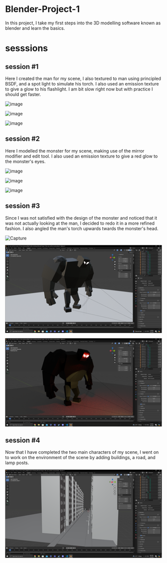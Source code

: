 # Blender-Project-1
In this project, I take my first steps into the 3D modelling software known as blender and learn the basics.

# sesssions
## session #1
Here I created the man for my scene, I also textured to man using principled BSDF, and a spot light to simulate his torch. I also used an emission texture to give a glow to his flashlight. I am bit slow right now but with practice I should get faster.

![image](https://github.com/Da-rab/Blender-Project-1/assets/174678233/d7edfeca-ff28-40a6-af2b-6b06e0feede2)

![image](https://github.com/Da-rab/Blender-Project-1/assets/174678233/f273f228-3be2-422d-88ba-bd4312c7e213)

![image](https://github.com/Da-rab/Blender-Project-1/assets/174678233/ee6cbde9-b60d-40d9-8428-b9a777c5a34f)

## session #2
Here I modelled the monster for my scene, making use of the mirror modifier and edit tool. I also used an emission texture to give a red glow to the monster's eyes.

![image](https://github.com/Da-rab/Blender-Project-1/assets/174678233/9fca573d-46f7-4ac9-98f8-0cce3e67a2ee)

![image](https://github.com/Da-rab/Blender-Project-1/assets/174678233/9d6c4dde-d185-4f97-8253-ac736bb9ac03)

![image](https://github.com/Da-rab/Blender-Project-1/assets/174678233/7441272a-8e34-413e-abb7-f3a39c55c4b5)

## session #3
Since I was not satisfied with the design of the monster and noticed that it was not actually looking at the man, I decided to redo it in a more refined fashion. I also angled the man's torch upwards twards the monster's head.

![Capture](https://github.com/Da-rab/Blender-Project-1/assets/174678233/6334951d-f43a-469f-a03c-e8016eca9a7d)

![alt text](https://github.com/Da-rab/images/blob/889f6bd217ff374727ef91a3a005ad4a1060b84e/Capture1.PNG)

![image](https://github.com/Da-rab/images/blob/889f6bd217ff374727ef91a3a005ad4a1060b84e/Capture2.PNG)

## session #4
Now that I have completed the two main characters of my scene, I went on to work on the environment of the scene by adding buildings, a road, and lamp posts.

![image](https://github.com/Da-rab/images/blob/d7c0290be315238fcc84a526d0a6c6e5dcf8c0f1/Road%2Cbuildings%2Clamps.PNG)
